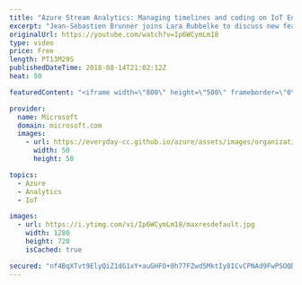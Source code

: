 ```yaml
---
title: "Azure Stream Analytics: Managing timelines and coding on IoT Edge | Azure Friday"
excerpt: "Jean-Sébastien Brunner joins Lara Rubbelke to discuss new features that enable you to implement the intelligent cloud, intelligent edge vision for streaming analytics: Stream Analytics running real-time analytics with custom code on IoT Edge. We also discuss substreams, which is a new time management"
originalUrl: https://youtube.com/watch?v=Ip6WCymLm18
type: video
price: Free
length: PT13M29S
publishedDateTime: 2018-08-14T21:02:12Z
heat: 50

featuredContent: "<iframe width=\"800\" height=\"500\" frameborder=\"0\" src=\"https://www.youtube.com/embed/Ip6WCymLm18\" allow=\"accelerometer; autoplay; encrypted-media; gyroscope; picture-in-picture\" allowfullscreen></iframe>"

provider:
  name: Microsoft
  domain: microsoft.com
  images:
    - url: https://everyday-cc.github.io/azure/assets/images/organizations/microsoft.com-50x50.jpg
      width: 50
      height: 50

topics:
  - Azure
  - Analytics
  - IoT

images:
  - url: https://i.ytimg.com/vi/Ip6WCymLm18/maxresdefault.jpg
    width: 1280
    height: 720
    isCached: true

secured: "nf4BqXTvt9ElyQiZ1dG1xY+auGHFO+0h77FZwd5MktIy8ICvCPNAd9FwPSOQDFrQtJxgStlevRfkHENm46sgNq7CQQhiv8LlbDtIlLy/nWHw8qvg+fAzx6XKzJkfFES2MRqJQ3qS0/i26AyQai8LpJf6pyWTSybAh1gST/5iwyhGS3slVVJvkpNbUoMTLIELFTJiCa+M4vIxmU21cELMXjNZbSlOAfL6D1Shqs9pEC2fT/FYiNckLhzIRgUmMbtjRJLdeXs7r3UM2HtFsM8aZJKB9FA1GDBaVXmZ4Hd3NMGZAyms18l2/CG8rmQHRx0WpjoUy+gTpy/SZ/NPTpa2QVHNABvyDT956TKsnOJoGW9DqO0O++qCAcidJqFaqV6R1Zk0n/RH6M16tZKaXWjZIwspOBxUX/315Yl1ekI+Tf8=;dwV8Ri2rEtHIe26UBwa3Sw=="
---
```


